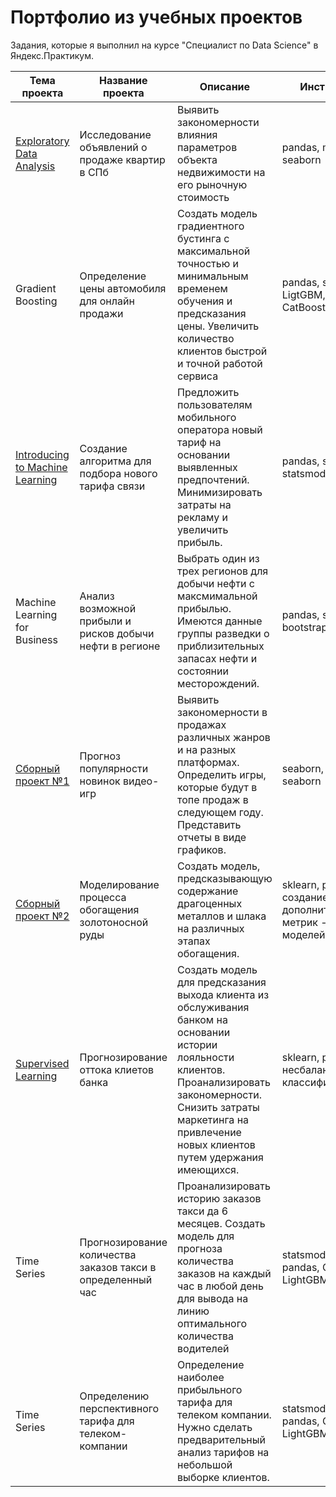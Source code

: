 # **Портфолио из учебных проектов**
Задания, которые я выполнил на курсе "Специалист по Data Science" в Яндекс.Практикум.

| Тема проекта        | Название проекта           | Описание  |  Инструменты  |
| ------------- |-------------| -----| -----|
| [Exploratory Data Analysis](https://github.com/danyashipilov/yandex-practicum_projekts/tree/main/%D0%98%D1%81%D1%81%D0%BB%D0%B5%D0%B4%D0%BE%D0%B2%D0%B0%D0%BD%D0%B8%D0%B5%20%D0%BE%D0%B1%D1%8A%D1%8F%D0%B2%D0%BB%D0%B5%D0%BD%D0%B8%D0%B9%20%D0%BE%20%D0%BF%D1%80%D0%BE%D0%B4%D0%B0%D0%B6%D0%B5%20%D0%BA%D0%B2%D0%B0%D1%80%D1%82%D0%B8%D1%80)      | Исследование объявлений о продаже квартир в СПб | Выявить закономерности влияния параметров объекта недвижимости на его рыночную стоимость | pandas, matplotlib, seaborn |
| Gradient Boosting      | Определение цены автомобиля для онлайн продажи      |   Создать модель градиентного бустинга с максимальной точностью и минимальным временем обучения и предсказания цены. Увеличить количество клиентов быстрой и точной работой сервиса |  pandas, sklearn, LigtGBM, XGBoost, CatBoost |
| [Introducing to Machine Learning](https://github.com/danyashipilov/yandex-practicum_projekts/tree/main/%D0%A0%D0%B5%D0%BA%D0%BE%D0%BC%D0%B5%D0%BD%D0%B4%D0%B0%D1%86%D0%B8%D1%8F%20%D1%82%D0%B0%D1%80%D0%B8%D1%84%D0%BE%D0%B2) | Создание алгоритма для подбора нового тарифа связи      |   Предложить пользователям мобильного оператора новый тариф на основании выявленных предпочтений. Минимизировать затраты на рекламу и увеличить прибыль. |   pandas, sklearn, statsmodels |
| Machine Learning for Business | Анализ возможной прибыли и рисков добычи нефти в регионе      |    Выбрать один из трех регионов для добычи нефти с максмимальной прибылью. Имеются данные группы разведки о приблизительных запасах нефти и состоянии месторождений. |   pandas, seaborn, bootstrap |
| [Сборный проект №1](https://github.com/danyashipilov/yandex-practicum_projekts/tree/main/%D0%90%D0%BD%D0%B0%D0%BB%D0%B8%D0%B7%20%D1%80%D1%8B%D0%BD%D0%BA%D0%B0%20%D0%B2%D0%B8%D0%B4%D0%B5%D0%BE%D0%B8%D0%B3%D1%80) | Прогноз популярности новинок видео-игр      |    Выявить закономерности в продажах различных жанров и на разных платформах. Определить игры, которые будут в топе продаж в следующем году. Представить отчеты в виде графиков. |   seaborn, plotly, scipy, seaborn |
| [Сборный проект №2](https://github.com/danyashipilov/yandex-practicum_projekts/tree/main/%D0%9F%D1%80%D0%BE%D0%B3%D0%BD%D0%BE%D0%B7%D0%B8%D1%80%D0%BE%D0%B2%D0%B0%D0%BD%D0%B8%D0%B5%20%D0%BA%D0%BE%D1%8D%D1%84%D1%84%D0%B8%D1%86%D0%B8%D0%B5%D0%BD%D1%82%D0%B0%20%D0%B8%D0%B7%D0%B2%D0%BB%D0%B5%D1%87%D0%B5%D0%BD%D0%B8%D1%8F%20%D0%B7%D0%BE%D0%BB%D0%BE%D1%82%D0%B0%20%D0%B8%D0%B7%20%D0%B7%D0%BE%D0%BB%D0%BE%D1%82%D0%BE%D1%81%D0%BE%D0%B4%D0%B5%D1%80%D0%B6%D0%B0%D1%89%D0%B5%D0%B9%20%D1%80%D1%83%D0%B4%D1%8B) | Моделирование процесса обогащения золотоносной руды      |    Создать модель, предсказывающую содержание драгоценных металлов и шлака на различных этапах обогащения. |    sklearn, pandas, создание дополнительных метрик - скоринга моделей |
| [Supervised Learning](https://github.com/danyashipilov/yandex-practicum_projekts/tree/main/%D0%9E%D1%82%D1%82%D0%BE%D0%BA%20%D0%BA%D0%BB%D0%B8%D0%B5%D0%BD%D1%82%D0%BE%D0%B2) | Прогнозирование оттока клиетов банка      |   Создать модель для предсказания выхода клиента из обслуживания банком на основании истории лояльности клиентов. Проанализировать закономерности. Снизить затраты маркетинга на привлечение новых клиентов путем удержания имеющихся. |    sklearn, pandas, несбалансированные классификации |
| Time Series | Прогнозирование количества заказов такси в определенный час      |    Проанализировать историю заказов такси да 6 месяцев. Создать модель для прогноза количества заказов на каждый час в любой день для вывода на линию оптимального количества водителей |    statsmodels, sklearn, pandas, CatBoost, LightGBM, hyperopt |
| Time Series |Определению перспективного тарифа для телеком-компании      |    Определение наиболее прибыльного тарифа для телеком компании. Нужно сделать предварительный анализ тарифов на небольшой выборке клиентов. |    statsmodels, sklearn, pandas, CatBoost, LightGBM, hyperopt |



